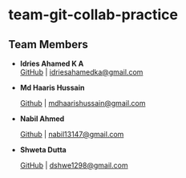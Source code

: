 # team-git-collab-practice

## Team Members
- **Idries Ahamed K A**  
  [GitHub](https://github.com/1drie5) | idriesahamedka@gmail.com

- **Md Haaris Hussain**

   [Github](https://github.com/mdhaarishussain) | mdhaarishussain@gmail.com
  
- **Nabil Ahmed**

  [Github](https://github.com/terrarx) | nabil13147@gmail.com

- **Shweta Dutta**
  
  [GitHub](https://github.com/shweMax) | dshwe1298@gmail.com
